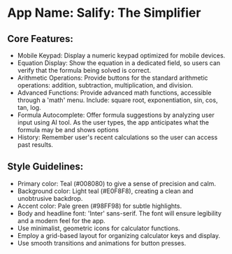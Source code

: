 # **App Name**: Salify: The Simplifier

## Core Features:

- Mobile Keypad: Display a numeric keypad optimized for mobile devices.
- Equation Display: Show the equation in a dedicated field, so users can verify that the formula being solved is correct.
- Arithmetic Operations: Provide buttons for the standard arithmetic operations: addition, subtraction, multiplication, and division.
- Advanced Functions: Provide advanced math functions, accessible through a 'math' menu. Include: square root, exponentiation, sin, cos, tan, log.
- Formula Autocomplete: Offer formula suggestions by analyzing user input using AI tool. As the user types, the app anticipates what the formula may be and shows options
- History: Remember user's recent calculations so the user can access past results.

## Style Guidelines:

- Primary color: Teal (#008080) to give a sense of precision and calm.
- Background color: Light teal (#E0F8F8), creating a clean and unobtrusive backdrop.
- Accent color: Pale green (#98FF98) for subtle highlights.
- Body and headline font: 'Inter' sans-serif. The font will ensure legibility and a modern feel for the app. 
- Use minimalist, geometric icons for calculator functions.
- Employ a grid-based layout for organizing calculator keys and display.
- Use smooth transitions and animations for button presses.